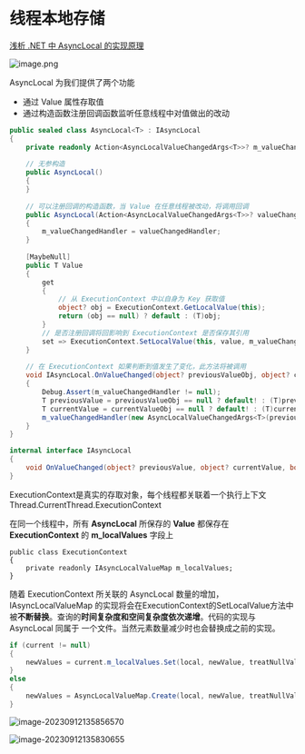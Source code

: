 # 线程本地存储

[浅析 .NET 中 AsyncLocal 的实现原理](https://www.cnblogs.com/eventhorizon/p/12240767.html)

![image.png](https://cdn.jsdelivr.net/gh/wang-jie-2020/images/20230912132548.png)



AsyncLocal<T> 为我们提供了两个功能

- 通过 Value 属性存取值
- 通过构造函数注册回调函数监听任意线程中对值做出的改动

```csharp
public sealed class AsyncLocal<T> : IAsyncLocal
{
    private readonly Action<AsyncLocalValueChangedArgs<T>>? m_valueChangedHandler;
    
    // 无参构造
    public AsyncLocal()
    {
    }
    
    // 可以注册回调的构造函数，当 Value 在任意线程被改动，将调用回调
    public AsyncLocal(Action<AsyncLocalValueChangedArgs<T>>? valueChangedHandler)
    {
        m_valueChangedHandler = valueChangedHandler;
    }
    
    [MaybeNull]
    public T Value
    {
        get
        {
            // 从 ExecutionContext 中以自身为 Key 获取值
            object? obj = ExecutionContext.GetLocalValue(this);
            return (obj == null) ? default : (T)obj;
        }
        // 是否注册回调将回影响到 ExecutionContext 是否保存其引用
        set => ExecutionContext.SetLocalValue(this, value, m_valueChangedHandler != null);
    }
    
    // 在 ExecutionContext 如果判断到值发生了变化，此方法将被调用
    void IAsyncLocal.OnValueChanged(object? previousValueObj, object? currentValueObj, bool contextChanged)
    {
        Debug.Assert(m_valueChangedHandler != null);
        T previousValue = previousValueObj == null ? default! : (T)previousValueObj;
        T currentValue = currentValueObj == null ? default! : (T)currentValueObj;
        m_valueChangedHandler(new AsyncLocalValueChangedArgs<T>(previousValue, currentValue, contextChanged));
    }
}

internal interface IAsyncLocal
{
    void OnValueChanged(object? previousValue, object? currentValue, bool contextChanged);
}
```

ExecutionContext是真实的存取对象，每个线程都关联着一个执行上下文Thread.CurrentThread.ExecutionContext

在同一个线程中，所有 **AsyncLocal** 所保存的 **Value** 都保存在 **ExecutionContext** 的 **m_localValues** 字段上

```cshar
public class ExecutionContext
{
    private readonly IAsyncLocalValueMap m_localValues;
}
```

随着 ExecutionContext 所关联的 AsyncLocal 数量的增加，IAsyncLocalValueMap 的实现将会在ExecutionContext的SetLocalValue方法中被**不断替换**。查询的**时间复杂度和空间复杂度依次递增**。代码的实现与 AsyncLocal 同属于 一个文件。当然元素数量减少时也会替换成之前的实现。

```csharp
if (current != null)
{
    newValues = current.m_localValues.Set(local, newValue, treatNullValueAsNonexistent: !needChangeNotifications);
}
else
{
    newValues = AsyncLocalValueMap.Create(local, newValue, treatNullValueAsNonexistent: !needChangeNotifications);
}
```

![image-20230912135856570](https://cdn.jsdelivr.net/gh/wang-jie-2020/images/image-20230912135856570.png)

![image-20230912135830655](https://cdn.jsdelivr.net/gh/wang-jie-2020/images/image-20230912135830655.png)



